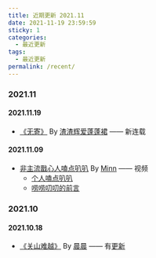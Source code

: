 ```yaml
---
title: 近期更新 2021.11
date: 2021-11-19 23:59:59
sticky: 1
categories: 
  - 最近更新
tags: 
  - 最近更新
permalink: /recent/
---
```


### 2021.11

#### 2021.11.19

- [《无寄》](/pages/491055/) By [渣渣辉爱蓬蓬裙](/categories/?category=渣渣辉爱蓬蓬裙) —— 新连载

#### 2021.11.09

- [非主流戬心人嗑点叭叭](/pages/491055/) By [Minn](/categories/?category=Minn) —— 视频
  - [个人嗑点叭叭](/pages/491055/)
  - [唠唠叨叨的前言](/pages/eb275e/)

### 2021.10

#### 2021.10.18

- [《关山难越》](/pages/751f20/) By [晨晨](/categories/?category=晨晨) —— 有[更新](/pages/751f20/#【秋水共长天一色】)
